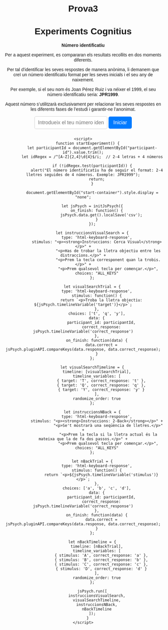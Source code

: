 # Prova3
<!DOCTYPE html>
<html lang="ca">
<head>
    <meta charset="UTF-8">
    <meta name="viewport" content="width=device-width, initial-scale=1.0">
    <title>Experiments Cognitius</title>
    <script src="https://cdnjs.cloudflare.com/ajax/libs/p5.js/1.4.0/p5.js"></script>
    <script src="https://unpkg.com/jspsych@7.3.3/jspsych.js"></script>
    <script src="https://unpkg.com/jspsych@7.3.3/plugins/jspsych-html-keyboard-response.js"></script>
    <script src="https://unpkg.com/jspsych@7.3.3/plugins/jspsych-survey-text.js"></script>
    <script src="https://unpkg.com/jspsych@7.3.3/plugins/jspsych-timeline-variables.js"></script>
    <link rel="stylesheet" href="https://unpkg.com/jspsych@7.3.3/css/jspsych.css">
    <style>
        body { font-family: Arial, sans-serif; text-align: center; margin: 20px; }
        input {
            padding: 10px;
            font-size: 16px;
            border: 1px solid #ccc;
            border-radius: 5px;
            margin-bottom: 10px;
        }
        button {
            padding: 10px 15px;
            font-size: 16px;
            background-color: #007bff;
            color: white;
            border: none;
            border-radius: 5px;
            cursor: pointer;
        }
        button:hover {
            background-color: #0056b3;
        }
    </style>
</head>
<body>
    <h1>Experiments Cognitius</h1>
    <div id="start-container">
        <p><strong>Número identificatiu</strong></p>
        <p>Per a aquest experiment, es compararan els resultats recollits en dos moments diferents.</p>
        <p>Per tal d’identificar les seves respostes de manera anònima, li demanem que creï un número identificatiu format per les seves inicials i el seu any de naixement.</p>
        <p>Per exemple, si el seu nom és Joan Pérez Ruiz i va néixer el 1999, el seu número identificatiu seria: <strong>JPR1999</strong>.</p>
        <p>Aquest número s’utilitzarà exclusivament per relacionar les seves respostes en les diferents fases de l’estudi i garantir-ne l’anonimat.</p>
        <input type="text" id="participant-id" placeholder="Introdueix el teu número identificatiu" required>
        <button onclick="startExperiment()">Iniciar</button>
    </div>

    <script>
        function startExperiment() {
            let participantId = document.getElementById("participant-id").value.trim();
            let idRegex = /^[A-Z]{2,4}\d{4}$/i;  // 2-4 letras + 4 números

            if (!idRegex.test(participantId)) {
                alert("El número identificatiu ha de seguir el format: 2-4 lletres seguides de 4 números. Exemple: JPR1999");
                return;
            }

            document.getElementById("start-container").style.display = "none";

            let jsPsych = initJsPsych({
                on_finish: function() {
                    jsPsych.data.get().localSave('csv');
                }
            });

            let instruccionsVisualSearch = {
                type: 'html-keyboard-response',
                stimulus: "<p><strong>Instruccions: Cerca Visual</strong></p>" +
                          "<p>Has de trobar la lletra objectiu entre les distraccions.</p>" +
                          "<p>Prem la tecla corresponent quan la trobis.</p>" +
                          "<p>Prem qualsevol tecla per començar.</p>",
                choices: "ALL_KEYS"
            };

            let visualSearchTrial = {
                type: 'html-keyboard-response',
                stimulus: function() {
                    return `<p>Troba la lletra objectiu: ${jsPsych.timelineVariable('target')}</p>`;
                },
                choices: ['t', 'q', 'y'],
                data: {
                    participant_id: participantId,
                    correct_response: jsPsych.timelineVariable('correct_response')
                },
                on_finish: function(data) {
                    data.correct = jsPsych.pluginAPI.compareKeys(data.response, data.correct_response);
                }
            };

            let visualSearchTimeline = {
                timeline: [visualSearchTrial],
                timeline_variables: [
                    { target: 'T', correct_response: 't' },
                    { target: 'Q', correct_response: 'q' },
                    { target: 'Y', correct_response: 'y' }
                ],
                randomize_order: true
            };

            let instruccionsNBack = {
                type: 'html-keyboard-response',
                stimulus: "<p><strong>Instruccions: 2-Back</strong></p>" +
                          "<p>Se't mostrarà una seqüència de lletres.</p>" +
                          "<p>Prem la tecla si la lletra actual és la mateixa que la de fa dos passos.</p>" +
                          "<p>Prem qualsevol tecla per començar.</p>",
                choices: "ALL_KEYS"
            };

            let nBackTrial = {
                type: 'html-keyboard-response',
                stimulus: function() {
                    return `<p>${jsPsych.timelineVariable('stimulus')}</p>`;
                },
                choices: ['a', 'b', 'c', 'd'],
                data: {
                    participant_id: participantId,
                    correct_response: jsPsych.timelineVariable('correct_response')
                },
                on_finish: function(data) {
                    data.correct = jsPsych.pluginAPI.compareKeys(data.response, data.correct_response);
                }
            };

            let nBackTimeline = {
                timeline: [nBackTrial],
                timeline_variables: [
                    { stimulus: 'A', correct_response: 'a' },
                    { stimulus: 'B', correct_response: 'b' },
                    { stimulus: 'C', correct_response: 'c' },
                    { stimulus: 'D', correct_response: 'd' }
                ],
                randomize_order: true
            };

            jsPsych.run([
                instruccionsVisualSearch,
                visualSearchTimeline,
                instruccionsNBack,
                nBackTimeline
            ]);
        }
    </script>
</body>
</html>
